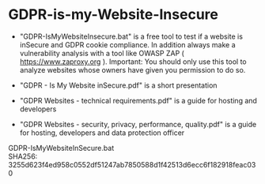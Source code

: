 # GDPR-is-my-Website-Insecure


- "GDPR-IsMyWebsiteInsecure.bat" is a free tool to test if a website is inSecure and GDPR cookie compliance. In addition always make a vulnerability analysis with a tool like OWASP ZAP ( https://www.zaproxy.org ). Important: You should only use this tool to analyze websites whose owners have given you permission to do so.

- "GDPR - Is My Website inSecure.pdf" is a short presentation

- "GDPR Websites - technical requirements.pdf" is a guide for hosting and developers

- "GDPR Websites - security, privacy, performance, quality.pdf" is a guide for hosting, developers and data protection officer



GDPR-IsMyWebsiteInSecure.bat  
SHA256: 3255d623f4ed958c0552df51247ab7850588d1f42513d6ecc6f182918feac030
